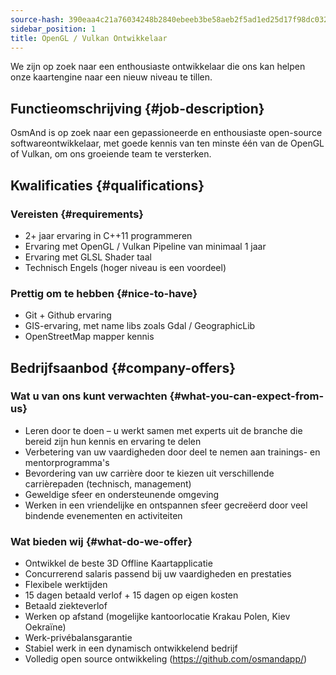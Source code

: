 ```yaml
---
source-hash: 390eaa4c21a76034248b2840ebeeb3be58aeb2f5ad1ed25d17f98dc0327c8ae7
sidebar_position: 1
title: OpenGL / Vulkan Ontwikkelaar
---
```


We zijn op zoek naar een enthousiaste ontwikkelaar die ons kan helpen onze kaartengine naar een nieuw niveau te tillen.

## Functieomschrijving {#job-description}
OsmAnd is op zoek naar een gepassioneerde en enthousiaste open-source softwareontwikkelaar, met goede kennis van ten minste één van de OpenGL of Vulkan, om ons groeiende team te versterken.

## Kwalificaties {#qualifications}

### Vereisten {#requirements}
- 2+ jaar ervaring in C++11 programmeren
- Ervaring met OpenGL / Vulkan Pipeline van minimaal 1 jaar
- Ervaring met GLSL Shader taal
- Technisch Engels (hoger niveau is een voordeel)

### Prettig om te hebben {#nice-to-have}
- Git + Github ervaring
- GIS-ervaring, met name libs zoals Gdal / GeographicLib
- OpenStreetMap mapper kennis

## Bedrijfsaanbod {#company-offers}

### Wat u van ons kunt verwachten {#what-you-can-expect-from-us}
- Leren door te doen – u werkt samen met experts uit de branche die bereid zijn hun kennis en ervaring te delen
- Verbetering van uw vaardigheden door deel te nemen aan trainings- en mentorprogramma's
- Bevordering van uw carrière door te kiezen uit verschillende carrièrepaden (technisch, management)
- Geweldige sfeer en ondersteunende omgeving
- Werken in een vriendelijke en ontspannen sfeer gecreëerd door veel bindende evenementen en activiteiten

### Wat bieden wij {#what-do-we-offer}
- Ontwikkel de beste 3D Offline Kaartapplicatie
- Concurrerend salaris passend bij uw vaardigheden en prestaties
- Flexibele werktijden
- 15 dagen betaald verlof + 15 dagen op eigen kosten
- Betaald ziekteverlof
- Werken op afstand (mogelijke kantoorlocatie Krakau Polen, Kiev Oekraïne)
- Werk-privébalansgarantie
- Stabiel werk in een dynamisch ontwikkelend bedrijf
- Volledig open source ontwikkeling (https://github.com/osmandapp/)